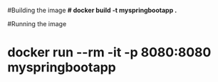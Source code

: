 #Building the image
**# docker build -t myspringbootapp .**

#Running the image
# docker run --rm -it -p 8080:8080 myspringbootapp
